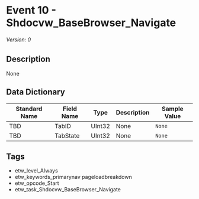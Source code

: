 # Event 10 - Shdocvw_BaseBrowser_Navigate
###### Version: 0

## Description
None

## Data Dictionary
|Standard Name|Field Name|Type|Description|Sample Value|
|---|---|---|---|---|
|TBD|TabID|UInt32|None|`None`|
|TBD|TabState|UInt32|None|`None`|

## Tags
* etw_level_Always
* etw_keywords_primarynav pageloadbreakdown
* etw_opcode_Start
* etw_task_Shdocvw_BaseBrowser_Navigate